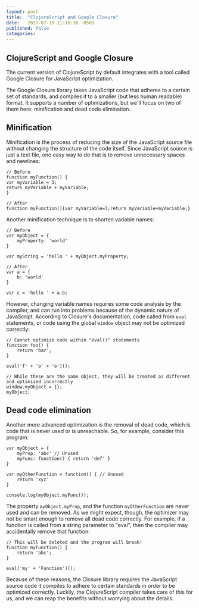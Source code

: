 ```yaml
---
layout: post
title:  "ClojureScript and Google Closure"
date:   2017-07-10 11:16:36 -0500
published: false
categories: 
---
```


## ClojureScript and Google Closure
The current version of ClojureScript by default integrates with a tool called Google Closure for JavaScript optimization.

The Google Closure library takes JavaScript code that adheres to a certain set of standards, and compiles it to a smaller (but less human readable) format. It supports a number of optimizations, but we'll focus on two of them here: minification and dead code elimination.

## Minification
Minification is the process of reducing the size of the JavaScript source file without changing the structure of the code itself. Since JavaScript source is just a text file, one easy way to do that is to remove unnecessary spaces and newlines:

```
// Before
function myFunction() {
var myVariable = 3;
return myVariable + myVariable;
}

// After
function myFunction(){var myVariable=3;return myVariable+myVariable;}
```

Another minification technique is to shorten variable names:

```
// Before
var myObject = {
	myProperty: 'world'
}

var myString = 'hello ' + myObject.myProperty;

// After
var a = {
	b: 'world'
}

var c = 'hello ' + a.b;
```

However, changing variable names requires some code analysis by the compiler, and can run into problems because of the dynamic nature of JavaScript. According to Closure's documentation, code called from `eval` statements, or code using the global `window` object may not be optimized correctly:

```
// Cannot optimize code within "eval()" statements
function foo() {
	return 'bar';
}

eval('f' + 'o' + 'o')();

// While these are the same object, they will be treated as different and optimized incorrectly
window.myObject = {};
myObject;
```
## Dead code elimination
Another more advanced optimization is the removal of dead code, which is code that is never used or is unreachable. So, for example, consider this program:

```
var myObject = {
	myProp: 'abc' // Unused
	myFunc: function() { return 'def' }
}

var myOtherFunction = function() { // Unused
	return 'xyz'
}

console.log(myObject.myFunc());
```
The property `myObject.myProp`, and the function `myOtherFunction` are never used and can be removed. As we might expect, though, the optimizer may not be smart enough to remove all dead code correctly. For example, if a function is called from a string parameter to "eval", then the compiler may accidentally remove that function:

```
// This will be deleted and the program will break!
function myFunction() {
	return 'abc';
}

eval('my' + 'Function')();

```

Because of these reasons, the Closure library requires the JavaScript source code it compiles to adhere to certain standards in order to be optimized correctly. Luckily, the ClojureScript compiler takes care of this for us, and we can reap the benefits without worrying about the details.
